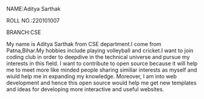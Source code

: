 NAME:Aditya Sarthak

ROLL NO.:220101007

BRANCH:CSE

My name is Aditya Sarthak from CSE department.I come from Patna,Bihar.My hobbies include playing volleyball and cricket.I want to join coding club in order to deepdive in the technical universe and pursue my interests in this field. 
I want to contribute to open source because it will help me to meet more like minded people sharing similiar interests as myself and wiuld help me in expanding my knowledge.
Moreover, I am into web development and hence this open source would help me get new templates and ideas for developing more interactive and useful websites.
